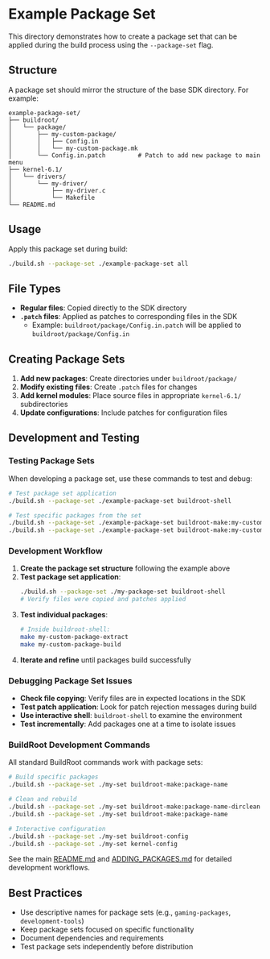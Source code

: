 # Example Package Set

This directory demonstrates how to create a package set that can be applied during the build process using the `--package-set` flag.

## Structure

A package set should mirror the structure of the base SDK directory. For example:

```
example-package-set/
├── buildroot/
│   └── package/
│       ├── my-custom-package/
│       │   ├── Config.in
│       │   └── my-custom-package.mk
│       └── Config.in.patch         # Patch to add new package to main menu
├── kernel-6.1/
│   └── drivers/
│       └── my-driver/
│           ├── my-driver.c
│           └── Makefile
└── README.md
```

## Usage

Apply this package set during build:

```bash
./build.sh --package-set ./example-package-set all
```

## File Types

- **Regular files**: Copied directly to the SDK directory
- **`.patch` files**: Applied as patches to corresponding files in the SDK
  - Example: `buildroot/package/Config.in.patch` will be applied to `buildroot/package/Config.in`

## Creating Package Sets

1. **Add new packages**: Create directories under `buildroot/package/`
2. **Modify existing files**: Create `.patch` files for changes
3. **Add kernel modules**: Place source files in appropriate `kernel-6.1/` subdirectories
4. **Update configurations**: Include patches for configuration files

## Development and Testing

### Testing Package Sets

When developing a package set, use these commands to test and debug:

```bash
# Test package set application
./build.sh --package-set ./example-package-set buildroot-shell

# Test specific packages from the set
./build.sh --package-set ./example-package-set buildroot-make:my-custom-package-dirclean
./build.sh --package-set ./example-package-set buildroot-make:my-custom-package
```

### Development Workflow

1. **Create the package set structure** following the example above
2. **Test package set application**:
   ```bash
   ./build.sh --package-set ./my-package-set buildroot-shell
   # Verify files were copied and patches applied
   ```
3. **Test individual packages**:
   ```bash
   # Inside buildroot-shell:
   make my-custom-package-extract
   make my-custom-package-build
   ```
4. **Iterate and refine** until packages build successfully

### Debugging Package Set Issues

- **Check file copying**: Verify files are in expected locations in the SDK
- **Test patch application**: Look for patch rejection messages during build
- **Use interactive shell**: `buildroot-shell` to examine the environment
- **Test incrementally**: Add packages one at a time to isolate issues

### BuildRoot Development Commands

All standard BuildRoot commands work with package sets:

```bash
# Build specific packages
./build.sh --package-set ./my-set buildroot-make:package-name

# Clean and rebuild
./build.sh --package-set ./my-set buildroot-make:package-name-dirclean
./build.sh --package-set ./my-set buildroot-make:package-name

# Interactive configuration
./build.sh --package-set ./my-set buildroot-config
./build.sh --package-set ./my-set kernel-config
```

See the main [README.md](../README.md) and [ADDING_PACKAGES.md](../ADDING_PACKAGES.md) for detailed development workflows.

## Best Practices

- Use descriptive names for package sets (e.g., `gaming-packages`, `development-tools`)
- Keep package sets focused on specific functionality
- Document dependencies and requirements
- Test package sets independently before distribution
